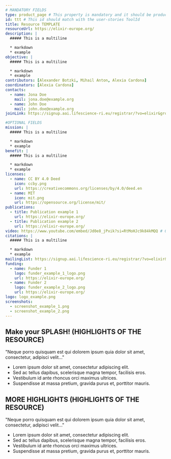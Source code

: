 ```yaml
---
# MANDATORY FIELDS
type: product_page # This property is mandatory and it should be product_page
id: ttt # This id should match with the user-stories ToolId
title: Resource TEMPLATE
resourceUrl: https://elixir-europe.org/
description: |
  ##### This is a multiline 

  * markdown
  * example
objective: |
  ##### This is a multiline

  * markdown
  * example 
contributors: [Alexander Botzki, Mihail Anton, Alexia Cardona]
coordinators: [Alexia Cardona]
contacts:
  - name: Jona Doe
    mail: jona.doe@example.org
  - name: John Doe
    mail: john.doe@example.org
joinLink: https://signup.aai.lifescience-ri.eu/registrar/?vo=elixir&group=Community%3ATraining

#OPTIONAL FIELDS
mission: |
  ##### This is a multiline

  * markdown
  * example
benefit: |
  ##### This is a multiline

  * markdown
  * example
licenses:
  - name: CC BY 4.0 Deed
    icon: ccby.png
    url: https://creativecommons.org/licenses/by/4.0/deed.en
  - name: MIT
    icon: mit.png
    url: https://opensource.org/license/mit/
publications:
  - title: Publication example 1
    url: https://elixir-europe.org/
  - title: Publication example 2
    url: https://elixir-europe.org/
video: https://www.youtube.com/embed/Jd0e8_jPxik?si=RtMoHJc9k84kMQQ # ONLY YOUTUBE SUPPORTED AT THIS MOMENT
citations: |
  ##### This is a multiline

  * markdown
  * example
mailingList: https://signup.aai.lifescience-ri.eu/registrar/?vo=elixir&group=Community%3ATraining
funding:
  - name: Funder 1
    logo: funder_example_1_logo.png
    url: https://elixir-europe.org/ 
  - name: Funder 2
    logo: funder_example_2_logo.png
    url: https://elixir-europe.org/
logo: logo_example.png
screenshots:
  - screenshot_example_1.png
  - screenshot_example_2.png
---
```


## Make your SPLASH! (HIGHLIGHTS OF THE RESOURCE)

"Neque porro quisquam est qui dolorem ipsum quia dolor sit amet, consectetur, adipisci velit..."

* Lorem ipsum dolor sit amet, consectetur adipiscing elit.
* Sed ac tellus dapibus, scelerisque magna tempor, facilisis eros.
* Vestibulum id ante rhoncus orci maximus ultrices.
* Suspendisse at massa pretium, gravida purus et, porttitor mauris.

## MORE HIGHLIGHTS (HIGHLIGHTS OF THE RESOURCE)

"Neque porro quisquam est qui dolorem ipsum quia dolor sit amet, consectetur, adipisci velit..."

* Lorem ipsum dolor sit amet, consectetur adipiscing elit.
* Sed ac tellus dapibus, scelerisque magna tempor, facilisis eros.
* Vestibulum id ante rhoncus orci maximus ultrices.
* Suspendisse at massa pretium, gravida purus et, porttitor mauris.
